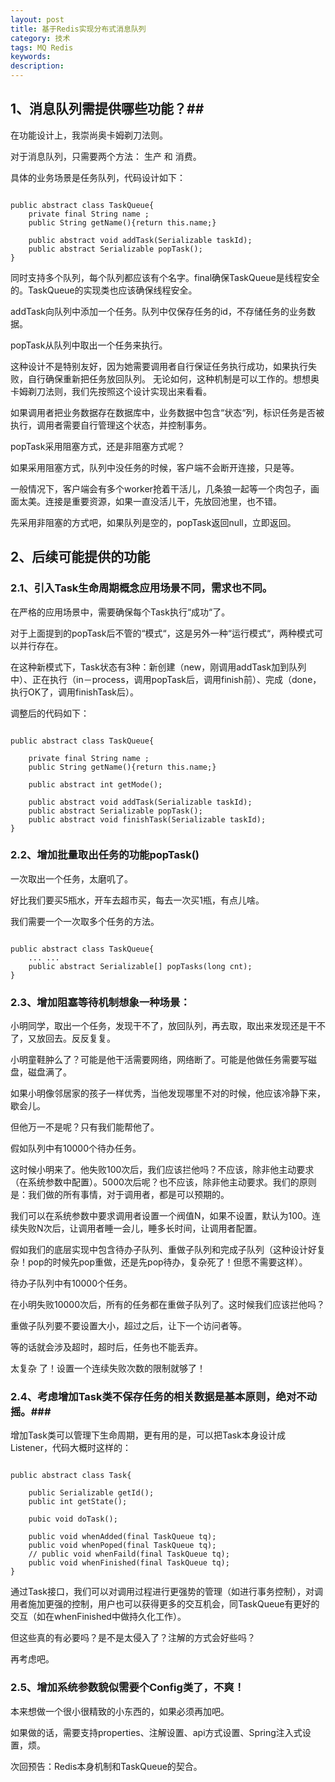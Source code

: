 ```yaml
---
layout: post
title: 基于Redis实现分布式消息队列
category: 技术
tags: MQ Redis
keywords: 
description: 
---
```


## 1、消息队列需提供哪些功能？##

在功能设计上，我崇尚奥卡姆剃刀法则。

对于消息队列，只需要两个方法： 生产 和 消费。 

具体的业务场景是任务队列，代码设计如下：

```

public abstract class TaskQueue{
    private final String name ;
    public String getName(){return this.name;}

    public abstract void addTask(Serializable taskId);
    public abstract Serializable popTask();
}

```

同时支持多个队列，每个队列都应该有个名字。final确保TaskQueue是线程安全的。TaskQueue的实现类也应该确保线程安全。

addTask向队列中添加一个任务。队列中仅保存任务的id，不存储任务的业务数据。

popTask从队列中取出一个任务来执行。 

这种设计不是特别友好，因为她需要调用者自行保证任务执行成功，如果执行失败，自行确保重新把任务放回队列。 无论如何，这种机制是可以工作的。想想奥卡姆剃刀法则，我们先按照这个设计实现出来看看。 

如果调用者把业务数据存在数据库中，业务数据中包含“状态“列，标识任务是否被执行，调用者需要自行管理这个状态，并控制事务。

popTask采用阻塞方式，还是非阻塞方式呢？ 

如果采用阻塞方式，队列中没任务的时候，客户端不会断开连接，只是等。 

一般情况下，客户端会有多个worker抢着干活儿，几条狼一起等一个肉包子，画面太美。连接是重要资源，如果一直没活儿干，先放回池里，也不错。 

先采用非阻塞的方式吧，如果队列是空的，popTask返回null，立即返回。

## 2、后续可能提供的功能 ##

### 2.1、引入Task生命周期概念应用场景不同，需求也不同。 ###

在严格的应用场景中，需要确保每个Task执行“成功“了。 

对于上面提到的popTask后不管的“模式“，这是另外一种“运行模式“，两种模式可以并行存在。

在这种新模式下，Task状态有3种：新创建（new，刚调用addTask加到队列中）、正在执行（in－process，调用popTask后，调用finish前）、完成（done，执行OK了，调用finishTask后）。 

调整后的代码如下：

```

public abstract class TaskQueue{

    private final String name ;
    public String getName(){return this.name;}

    public abstract int getMode();

    public abstract void addTask(Serializable taskId);
    public abstract Serializable popTask();
    public abstract void finishTask(Serializable taskId);
}

```

### 2.2、增加批量取出任务的功能popTask() ### 

一次取出一个任务，太磨叽了。

好比我们要买5瓶水，开车去超市买，每去一次买1瓶，有点儿啥。 

我们需要一个一次取多个任务的方法。

```

public abstract class TaskQueue{
    ... ...
    public abstract Serializable[] popTasks(long cnt);
}

```

### 2.3、增加阻塞等待机制想象一种场景： ###

小明同学，取出一个任务，发现干不了，放回队列，再去取，取出来发现还是干不了，又放回去。反反复复。 

小明童鞋肿么了？可能是他干活需要网络，网络断了。可能是他做任务需要写磁盘，磁盘满了。

如果小明像邻居家的孩子一样优秀，当他发现哪里不对的时候，他应该冷静下来，歇会儿。

但他万一不是呢？只有我们能帮他了。

假如队列中有10000个待办任务。 

这时候小明来了。他失败100次后，我们应该拦他吗？不应该，除非他主动要求（在系统参数中配置）。5000次后呢？也不应该，除非他主动要求。我们的原则是：我们做的所有事情，对于调用者，都是可以预期的。

我们可以在系统参数中要求调用者设置一个阀值N，如果不设置，默认为100。连续失败N次后，让调用者睡一会儿，睡多长时间，让调用者配置。

假如我们的底层实现中包含待办子队列、重做子队列和完成子队列（这种设计好复杂！pop的时候先pop重做，还是先pop待办，复杂死了！但愿不需要这样）。 

待办子队列中有10000个任务。

在小明失败10000次后，所有的任务都在重做子队列了。这时候我们应该拦他吗？ 

重做子队列要不要设置大小，超过之后，让下一个访问者等。 

等的话就会涉及超时，超时后，任务也不能丢弃。 

太复杂 了！设置一个连续失败次数的限制就够了！

### 2.4、考虑增加Task类不保存任务的相关数据是基本原则，绝对不动摇。### 

增加Task类可以管理下生命周期，更有用的是，可以把Task本身设计成Listener，代码大概时这样的：

```

public abstract class Task{

    public Serializable getId();
    public int getState();

    pubic void doTask();

    public void whenAdded(final TaskQueue tq);
    public void whenPoped(final TaskQueue tq);
    // public void whenFaild(final TaskQueue tq);
    public void whenFinished(final TaskQueue tq);
}

```

通过Task接口，我们可以对调用过程进行更强势的管理（如进行事务控制），对调用者施加更强的控制，用户也可以获得更多的交互机会，同TaskQueue有更好的交互（如在whenFinished中做持久化工作）。

但这些真的有必要吗？是不是太侵入了？注解的方式会好些吗？ 

再考虑吧。

### 2.5、增加系统参数貌似需要个Config类了，不爽！ ###

本来想做一个很小很精致的小东西的，如果必须再加吧。 

如果做的话，需要支持properties、注解设置、api方式设置、Spring注入式设置，烦。

次回预告：Redis本身机制和TaskQueue的契合。
